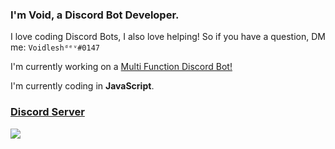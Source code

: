 ### I'm Void, a Discord Bot Developer.

I love coding Discord Bots, I also love helping! So if you have a question, DM me: `Voidleshᵈᵉᵛ#0147`

I'm currently working on a [Multi Function Discord Bot!](https://discord.com/oauth2/authorize?client_id=878349344737222696&permissions=8&scope=bot)

I'm currently coding in **JavaScript**.


### [Discord Server](https://discord.gg/P3hZYQ6tWR)

<a href="https://discord.gg/milrato"><img src="https://discord.com/api/guilds/841650708608581654/widget.png?style=banner2"></a>
